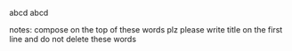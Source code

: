 abcd
abcd














notes:
compose on the top of these words plz
please write title on the first line
and do not delete these words
